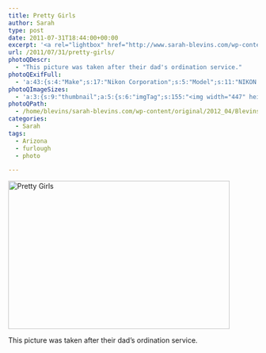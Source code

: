 ```yaml
---
title: Pretty Girls
author: Sarah
type: post
date: 2011-07-31T18:44:00+00:00
excerpt: '<a rel="lightbox" href="http://www.sarah-blevins.com/wp-content/main/2012_04/Blevins_108-Acopy.jpg" title="Pretty Girls"><img width="447" height="299" alt="Pretty Girls" src="/images/original/2012_04/Blevins_108-Acopy.jpg" class="photoQexcerpt photoQLinkImg" /></a>'
url: /2011/07/31/pretty-girls/
photoQDescr:
  - "This picture was taken after their dad's ordination service."
photoQExifFull:
  - 'a:43:{s:4:"Make";s:17:"Nikon Corporation";s:5:"Model";s:11:"NIKON D3000";s:11:"Orientation";s:17:"1: Normal (0 deg)";s:11:"xResolution";s:3:"300";s:11:"yResolution";s:3:"300";s:14:"ResolutionUnit";s:4:"Inch";s:8:"Software";s:15:"QuickTime 7.7.1";s:8:"DateTime";s:19:"2011:08:28 15:41:39";s:6:"Artist";s:13:"Sean McDonald";s:12:"HostComputer";s:13:"Mac OS X 10.7";s:9:"Copyright";s:54:"(C)2009 Creative View Photography, all rights reserved";s:12:"ExposureTime";s:8:"1/60 sec";s:7:"FNumber";s:5:"f/4.8";s:15:"ExposureProgram";s:6:"Manual";s:15:"ISOSpeedRatings";s:3:"400";s:11:"ExifVersion";s:11:"version 2.2";s:16:"DateTimeOriginal";s:19:"2011:07:31 11:44:00";s:17:"DateTimedigitized";s:19:"2011:07:31 11:44:00";s:17:"ShutterSpeedValue";s:8:"1/60 sec";s:13:"ApertureValue";s:5:"f/4.8";s:17:"ExposureBiasValue";s:4:"0 EV";s:16:"MaxApertureValue";s:5:"f/4.8";s:15:"SubjectDistance";s:4:"2.11";s:12:"MeteringMode";s:13:"Multi-Segment";s:11:"LightSource";s:15:"Unknown or Auto";s:5:"Flash";s:39:"Compulsory Flash, Return light detected";s:11:"FocalLength";s:5:"48 mm";s:18:"SubsecTimeOriginal";s:2:"50";s:19:"SubsecTimeDigitized";s:2:"50";s:10:"ColorSpace";s:4:"sRGB";s:14:"ExifImageWidth";s:11:"3872 pixels";s:15:"ExifImageHeight";s:11:"2592 pixels";s:13:"SensingMethod";s:35:"Unknown: One Chip Color Area Sensor";s:10:"FileSource";s:20:"Digital Still Camera";s:9:"SceneType";s:21:"Directly Photographed";s:12:"ExposureMode";s:1:"1";s:12:"WhiteBalance";s:1:"0";s:16:"DigitalZoomRatio";s:1:"1";s:16:"SceneCaptureMode";s:1:"0";s:8:"Contrast";s:1:"0";s:10:"Saturation";s:1:"0";s:9:"Sharpness";s:1:"0";s:20:"FocalLength35mmEquiv";s:0:"";}'
photoQImageSizes:
  - 'a:3:{s:9:"thumbnail";a:5:{s:6:"imgTag";s:155:"<img width="447" height="299" alt="Pretty Girls" src="/images/original/2012_04/Blevins_108-Acopy.jpg" class="PhotoQImg" />";s:6:"imgUrl";s:79:"/images/original/2012_04/Blevins_108-Acopy.jpg";s:7:"imgPath";s:82:"/home/blevins/sarah-blevins.com/wp-content/thumbnail/2012_04/Blevins_108-Acopy.jpg";s:8:"imgWidth";s:3:"447";s:9:"imgHeight";s:3:"299";}s:4:"main";a:5:{s:6:"imgTag";s:150:"<img width="700" height="469" alt="Pretty Girls" src="http://www.sarah-blevins.com/wp-content/main/2012_04/Blevins_108-Acopy.jpg" class="PhotoQImg" />";s:6:"imgUrl";s:74:"http://www.sarah-blevins.com/wp-content/main/2012_04/Blevins_108-Acopy.jpg";s:7:"imgPath";s:77:"/home/blevins/sarah-blevins.com/wp-content/main/2012_04/Blevins_108-Acopy.jpg";s:8:"imgWidth";s:3:"700";s:9:"imgHeight";s:3:"469";}s:8:"original";a:5:{s:6:"imgTag";s:156:"<img width="3872" height="2592" alt="Pretty Girls" src="/images/original/2012_04/Blevins_108-Acopy.jpg" class="PhotoQImg" />";s:6:"imgUrl";s:78:"/images/original/2012_04/Blevins_108-Acopy.jpg";s:7:"imgPath";s:81:"/home/blevins/sarah-blevins.com/wp-content/original/2012_04/Blevins_108-Acopy.jpg";s:8:"imgWidth";s:4:"3872";s:9:"imgHeight";s:4:"2592";}}'
photoQPath:
  - /home/blevins/sarah-blevins.com/wp-content/original/2012_04/Blevins_108-Acopy.jpg
categories:
  - Sarah
tags:
  - Arizona
  - furlough
  - photo

---
```

<a rel="lightbox" href="/images/original/2012_04/Blevins_108-Acopy.jpg" title="Pretty Girls"><img width="447" height="299" alt="Pretty Girls" src="/images/original/2012_04/Blevins_108-Acopy.jpg" class="photoQcontent photoQLinkImg" /></a>

<div class="photoQDescr">
  This picture was taken after their dad&#8217;s ordination service.
</div>